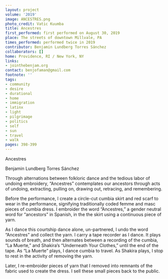 ```yaml
---
layout: project
volume: '2019'
image: ANCESTRES.png
photo_credit: Vatic Kuumba
title: Ancestres
first_performed: first performed on August 30, 2019
place: The streets of downtown Millvale, PA
times_performed: performed twice in 2019
contributor: Benjamin Lundberg Torres Sánchez
collaborators: []
home: Providence, RI / New York, NY
links:
- jointhebenjam.org
contact: benjofaman@gmail.com
footnote: ''
tags:
- community
- desire
- durational
- home
- immigration
- latinx
- light
- pilgrimage
- politics
- self
- sun
- travel
- walk
pages: 398-399
---
```


Ancestres

Benjamin Lundberg Torres Sánchez

Through alternations between folkloric dance and the tedious labor of undoing embroidery, “Ancestres” contemplates our ancestors through acts of undoing, extracting, pulling on, drawing out, retracing, and remembering.

Before the performance, I create a circle-cut cumbia skirt and red scarf to wear in the performance, signifying traditionally coded femme and masc pieces of cumbia dress. I embroider the word “Ancestres,” a gender neutral word for “ancestors” in Spanish, in the the skirt using a continuous piece of yarn.

As I dance this courtship dance alone, un-partnered, I undo the word “Ancestres” and collect the yarn. I carry a tape recorder as I dance. It plays sounds of breath, and then alternates between a recording of the cumbia, “La Muerte,” and Shakira’s “Underneath Your Clothes,” until the end of the tape. As “La Muerte” plays, I dance cumbia to travel. As Shakira plays, I stop to rest in the activity of removing the yarn.

Later, I re-embroider pieces of yarn that I removed into remnants of the fabric used to create the dress. I sell these small pieces back to the public.
